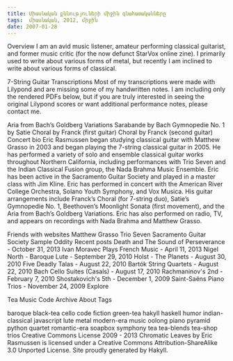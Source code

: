 ```yaml
---
title: Միասնական քննություների միջին գնահատականները
tags:  միասնական, 2012, միջին
date: 2007-01-28
---
```




Overview
I am an avid music listener, amateur performing classical guitarist, and former music critic (for the now defunct StarVox online zine). I primarily used to write about various forms of metal, but recently I am inclined to write about various forms of classical.

7-String Guitar Transcriptions
Most of my transcriptions were made with Lilypond and are missing some of my handwritten notes. I am including only the rendered PDFs below, but if you are truly interested in seeing the original Lilypond scores or want additional performance notes, please contact me.

Aria from Bach’s Goldberg Variations
Sarabande by Bach
Gymnopedie No. 1 by Satie
Choral by Franck (first guitar)
Choral by Franck (second guitar)
Concert bio
Eric Rasmussen began studying classical guitar with Matthew Grasso in 2003 and began playing the 7-string classical guitar in 2005. He has performed a variety of solo and ensemble classical guitar works throughout Northern California, including performances with Trio Seven and the Indian Classical Fusion group, the Nada Brahma Music Ensemble. Eric has been active in the Sacramento Guitar Society and played in a master class with Jim Kline. Eric has performed in concert with the American River College Orchestra, Solano Youth Symphony, and Vox Musica. His guitar arrangements include Franck’s Choral (for 7-string duo), Satie’s Gymnopedie No. 1, Beethoven’s Moonlight Sonata (first movement), and the Aria from Bach’s Goldberg Variations. Eric has also performed on radio, TV, and appears on recordings with Nada Brahma and Matthew Grasso.

Friends with websites
Matthew Grasso
Trio Seven
Sacramento Guitar Society
Sample Oddity
Recent posts
Death and The Sound of Perseverance - October 31, 2013
Ivan Moravec Plays French Music - April 11, 2013
Nigel North - Baroque Lute - September 29, 2010
Holst - The Planets - August 30, 2010
Five Deadly Talas - August 22, 2010
Bartók String Quartets - August 22, 2010
Bach Cello Suites (Casals) - August 17, 2010
Rachmaninov's 2nd - February 7, 2010
Shostakovich's 5th - December 1, 2009
Saint-Saëns Piano Trios - November 24, 2009
Explore

Tea
Music
Code
Archive
About
Tags

baroque black-tea cello code fiction green-tea hakyll haskell humor indian-classical javascript lute metal modern-era music oolong piano pyramid python quartet romantic-era soapbox symphony tea tea-blends tea-shop trios
 Creative Commons License 
2009 - 2013 Chromatic Leaves by Eric Rasmussen is licensed under a Creative Commons Attribution-ShareAlike 3.0 Unported License. Site proudly generated by Hakyll.
